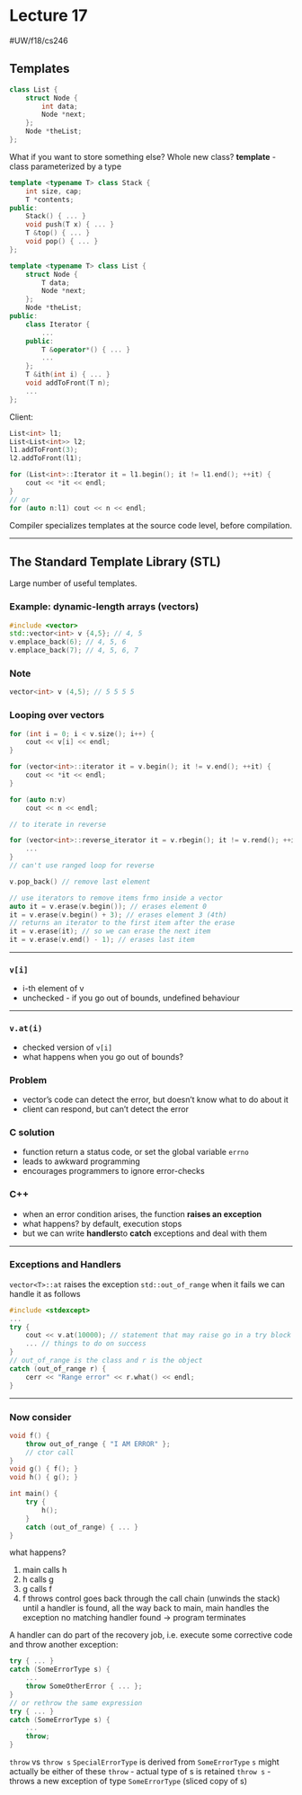 # Lecture 17
#UW/f18/cs246

## Templates
```cpp
class List {
	struct Node {
		int data;
		Node *next;
	};
	Node *theList;
};
```
What if you want to store something else? Whole new class?
**template** - class parameterized by a type

```cpp
template <typename T> class Stack {
	int size, cap;
	T *contents;
public:
	Stack() { ... }
	void push(T x) { ... }
	T &top() { ... }
	void pop() { ... }
};

template <typename T> class List {
	struct Node {
		T data;
		Node *next;
	};
	Node *theList;
public:
	class Iterator {
		...
	public:
		T &operator*() { ... }
		...
	};
	T &ith(int i) { ... }
	void addToFront(T n);
	...
};
```

Client:
```cpp
List<int> l1;
List<List<int>> l2;
l1.addToFront(3);
l2.addToFront(l1);

for (List<int>::Iterator it = l1.begin(); it != l1.end(); ++it) {
	cout << *it << endl;
}
// or
for (auto n:l1) cout << n << endl;
```

Compiler specializes templates at the source code level, before compilation.
- - - -
## The Standard Template Library (STL)
Large number of useful templates.

### Example: dynamic-length arrays (vectors)
```cpp
#include <vector>
std::vector<int> v {4,5}; // 4, 5
v.emplace_back(6); // 4, 5, 6
v.emplace_back(7); // 4, 5, 6, 7
```
### Note
```cpp
vector<int> v (4,5); // 5 5 5 5
```
### Looping over vectors
```cpp
for (int i = 0; i < v.size(); i++) {
	cout << v[i] << endl;
}

for (vector<int>::iterator it = v.begin(); it != v.end(); ++it) {
	cout << *it << endl;
}

for (auto n:v)
	cout << n << endl;

// to iterate in reverse

for (vector<int>::reverse_iterator it = v.rbegin(); it != v.rend(); ++it) {
	...
}
// can't use ranged loop for reverse

v.pop_back() // remove last element

// use iterators to remove items frmo inside a vector
auto it = v.erase(v.begin()); // erases element 0
it = v.erase(v.begin() + 3); // erases element 3 (4th)
// returns an iterator to the first item after the erase
it = v.erase(it); // so we can erase the next item
it = v.erase(v.end() - 1); // erases last item
```
- - - -
### `v[i]`
* i-th element of v
* unchecked - if you go out of bounds, undefined behaviour
- - - -
### `v.at(i)`
* checked version of `v[i]`
* what happens when you go out of bounds?
### Problem
* vector’s code can detect the error, but doesn’t know what to do about it
* client can respond, but can’t detect the error
### C solution
* function return a status code, or set the global variable `errno`
* leads to awkward programming
* encourages programmers to ignore error-checks
### C++
* when an error condition arises, the function **raises an exception**
* what happens? by default, execution stops
* but we can write **handlers**to **catch** exceptions and deal with them
- - - -
### Exceptions and Handlers
`vector<T>::at` raises the exception `std::out_of_range` when it fails
we can handle it as follows
```cpp
#include <stdexcept>
...
try {
	cout << v.at(10000); // statement that may raise go in a try block
	... // things to do on success
}
// out_of_range is the class and r is the object
catch (out_of_range r) {
	cerr << "Range error" << r.what() << endl;
}
```
- - - -
### Now consider
```cpp
void f() {
	throw out_of_range { "I AM ERROR" };
	// ctor call
}
void g() { f(); }
void h() { g(); }

int main() {
	try {
		h();
	}
	catch (out_of_range) { ... }
}
```
what happens?
1. main calls h
2. h calls g
3. g calls f
4. f throws
control goes back through the call chain (unwinds the stack)
until a handler is found, all the way back to main, main handles the exception
no matching handler found -> program terminates

A handler can do part of the recovery job, i.e. execute some corrective code and throw another exception:
```cpp
try { ... }
catch (SomeErrorType s) {
	...
	throw SomeOtherError { ... };
}
// or rethrow the same expression
try { ... }
catch (SomeErrorType s) {
	...
	throw;
}
```
`throw` vs `throw s`
`SpecialErrorType` is derived from `SomeErrorType`
`s` might actually be either of these
`throw` - actual type of s is retained
`throw s` - throws a new exception of type `SomeErrorType` (sliced copy of s)